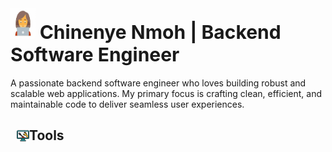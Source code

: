 
# <img src="image-1.png" alt="Image 1" height="50" width="40"> <span style="font-size:30px;">Chinenye Nmoh | Backend Software Engineer</span> 


<p>A passionate backend software engineer who loves building robust and scalable web applications. My primary focus is crafting clean, efficient, and maintainable code to deliver seamless user experiences.</p>

<h2 style=" display: flex; align-items: center; margin-left: 10px;">
    <img src="image-2.png" alt="Image 2" height="20" width="20" style=" margin-bottom: 0px;">
    Tools
</h2>
